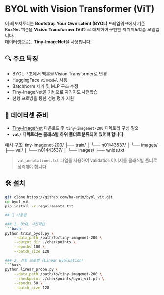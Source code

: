 # BYOL with Vision Transformer (ViT)

이 레포지토리는 **Bootstrap Your Own Latent (BYOL)** 프레임워크에서 기존 ResNet 백본을 **Vision Transformer (ViT)** 로 대체하여 구현한 자기지도학습 모델입니다.  
데이터셋으로는 **Tiny-ImageNet**을 사용합니다.

## 🔍 주요 특징
- BYOL 구조에서 백본을 Vision Transformer로 변경
- HuggingFace `ViTModel` 사용
- BatchNorm 제거 및 MLP 구조 수정
- Tiny-ImageNet을 기반으로 자기지도 사전학습
- 선형 프로빙을 통한 성능 평가 지원

## 📁 데이터셋 준비
- [Tiny-ImageNet](https://tiny-imagenet.herokuapp.com/) 다운로드 후 `tiny-imagenet-200` 디렉토리 구성 필요
- **`val/` 디렉토리는 클래스별 하위 폴더로 분류되어 있어야 합니다**

예시 구조:
tiny-imagenet-200/
├── train/
│ └── n01443537/
│ └── images/
├── val/
│ └── n01443537/
│ └── images/
└── wnids.txt

> `val_annotations.txt` 파일을 사용하여 validation 이미지를 클래스별 폴더로 정리해야 합니다.

## 🛠 설치
```bash
git clone https://github.com/ha-erim/byol_vit.git
cd byol_vit
pip install -r requirements.txt

## 🚀 사용법

### 1. BYOL 사전학습
```bash
python train_byol.py \
    --data_path /path/to/tiny-imagenet-200 \
    --output_dir ./checkpoints \
    --epochs 100 \
    --batch_size 128

### 2. 선형 프로빙 (Linear Evaluation)
```bash
python linear_probe.py \
    --data_path /path/to/tiny-imagenet-200 \
    --checkpoint ./checkpoints/byol_vit.pth \
    --epochs 50 \
    --batch_size 128
